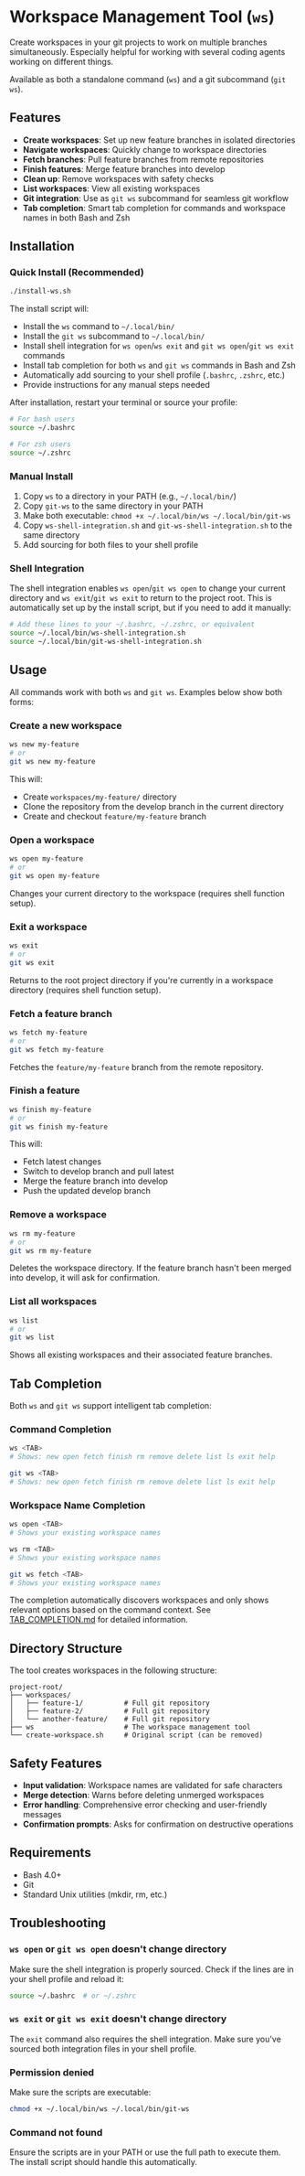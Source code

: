 # Workspace Management Tool (`ws`)

Create workspaces in your git projects to work on multiple branches simultaneously. Especially helpful for working with
several coding agents working on different things. 

Available as both a standalone command (`ws`) and a git subcommand (`git ws`).

## Features

- **Create workspaces**: Set up new feature branches in isolated directories
- **Navigate workspaces**: Quickly change to workspace directories
- **Fetch branches**: Pull feature branches from remote repositories
- **Finish features**: Merge feature branches into develop
- **Clean up**: Remove workspaces with safety checks
- **List workspaces**: View all existing workspaces
- **Git integration**: Use as `git ws` subcommand for seamless git workflow
- **Tab completion**: Smart tab completion for commands and workspace names in both Bash and Zsh

## Installation

### Quick Install (Recommended)
```bash
./install-ws.sh
```

The install script will:
- Install the `ws` command to `~/.local/bin/`
- Install the `git ws` subcommand to `~/.local/bin/`
- Install shell integration for `ws open`/`ws exit` and `git ws open`/`git ws exit` commands
- Install tab completion for both `ws` and `git ws` commands in Bash and Zsh
- Automatically add sourcing to your shell profile (`.bashrc`, `.zshrc`, etc.)
- Provide instructions for any manual steps needed

After installation, restart your terminal or source your profile:
```bash
# For bash users
source ~/.bashrc

# For zsh users  
source ~/.zshrc
```

### Manual Install
1. Copy `ws` to a directory in your PATH (e.g., `~/.local/bin/`)
2. Copy `git-ws` to the same directory in your PATH
3. Make both executable: `chmod +x ~/.local/bin/ws ~/.local/bin/git-ws`
4. Copy `ws-shell-integration.sh` and `git-ws-shell-integration.sh` to the same directory
5. Add sourcing for both files to your shell profile

### Shell Integration
The shell integration enables `ws open`/`git ws open` to change your current directory and `ws exit`/`git ws exit` to return to the project root. This is automatically set up by the install script, but if you need to add it manually:

```bash
# Add these lines to your ~/.bashrc, ~/.zshrc, or equivalent
source ~/.local/bin/ws-shell-integration.sh
source ~/.local/bin/git-ws-shell-integration.sh
```

## Usage

All commands work with both `ws` and `git ws`. Examples below show both forms:

### Create a new workspace
```bash
ws new my-feature
# or
git ws new my-feature
```
This will:
- Create `workspaces/my-feature/` directory
- Clone the repository from the develop branch in the current directory
- Create and checkout `feature/my-feature` branch

### Open a workspace
```bash
ws open my-feature
# or
git ws open my-feature
```
Changes your current directory to the workspace (requires shell function setup).

### Exit a workspace
```bash
ws exit
# or
git ws exit
```
Returns to the root project directory if you're currently in a workspace directory (requires shell function setup).

### Fetch a feature branch
```bash
ws fetch my-feature
# or
git ws fetch my-feature
```
Fetches the `feature/my-feature` branch from the remote repository.

### Finish a feature
```bash
ws finish my-feature
# or
git ws finish my-feature
```
This will:
- Fetch latest changes
- Switch to develop branch and pull latest
- Merge the feature branch into develop
- Push the updated develop branch

### Remove a workspace
```bash
ws rm my-feature
# or
git ws rm my-feature
```
Deletes the workspace directory. If the feature branch hasn't been merged into develop, it will ask for confirmation.

### List all workspaces
```bash
ws list
# or
git ws list
```
Shows all existing workspaces and their associated feature branches.

## Tab Completion

Both `ws` and `git ws` support intelligent tab completion:

### Command Completion
```bash
ws <TAB>
# Shows: new open fetch finish rm remove delete list ls exit help

git ws <TAB>  
# Shows: new open fetch finish rm remove delete list ls exit help
```

### Workspace Name Completion
```bash
ws open <TAB>
# Shows your existing workspace names

ws rm <TAB>
# Shows your existing workspace names

git ws fetch <TAB>
# Shows your existing workspace names
```

The completion automatically discovers workspaces and only shows relevant options based on the command context. See [TAB_COMPLETION.md](TAB_COMPLETION.md) for detailed information.

## Directory Structure

The tool creates workspaces in the following structure:
```
project-root/
├── workspaces/
│   ├── feature-1/          # Full git repository
│   ├── feature-2/          # Full git repository
│   └── another-feature/    # Full git repository
├── ws                      # The workspace management tool
└── create-workspace.sh     # Original script (can be removed)
```

## Safety Features

- **Input validation**: Workspace names are validated for safe characters
- **Merge detection**: Warns before deleting unmerged workspaces
- **Error handling**: Comprehensive error checking and user-friendly messages
- **Confirmation prompts**: Asks for confirmation on destructive operations

## Requirements

- Bash 4.0+
- Git
- Standard Unix utilities (mkdir, rm, etc.)

## Troubleshooting

### `ws open` or `git ws open` doesn't change directory
Make sure the shell integration is properly sourced. Check if the lines are in your shell profile and reload it:
```bash
source ~/.bashrc  # or ~/.zshrc
```

### `ws exit` or `git ws exit` doesn't change directory
The `exit` command also requires the shell integration. Make sure you've sourced both integration files in your shell profile.

### Permission denied
Make sure the scripts are executable:
```bash
chmod +x ~/.local/bin/ws ~/.local/bin/git-ws
```

### Command not found
Ensure the scripts are in your PATH or use the full path to execute them. The install script should handle this automatically.
